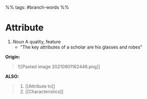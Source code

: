%% tags: #branch-words %%
# Attribute
1. *Noun* A quality, feature
	- "The key attributes of a scholar are his glasses and robes"



**Origin:**
>![[Pasted image 20210901162446.png]]

**ALSO:**
> 1. [[Attribute to]]
> 2. [[Characteristics]]